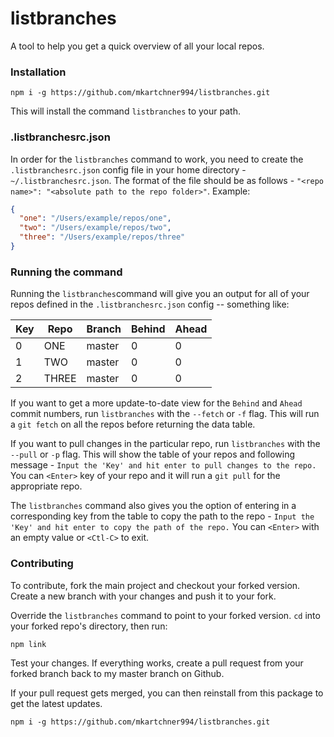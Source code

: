 # listbranches

A tool to help you get a quick overview of all your local repos.

### Installation

```
npm i -g https://github.com/mkartchner994/listbranches.git
```

This will install the command `listbranches` to your path.

### .listbranchesrc.json

In order for the `listbranches` command to work, you need to create the `.listbranchesrc.json` config file in your home directory - `~/.listbranchesrc.json`. The format of the file should be as follows - `"<repo name>": "<absolute path to the repo folder>"`. Example:

```json
{
  "one": "/Users/example/repos/one",
  "two": "/Users/example/repos/two",
  "three": "/Users/example/repos/three"
}
```

### Running the command

Running the `listbranches`command will give you an output for all of your repos defined in the `.listbranchesrc.json` config -- something like:

| Key | Repo  | Branch | Behind | Ahead |
| --- | ----- | ------ | ------ | ----- |
| 0   | ONE   | master | 0      | 0     |
| 1   | TWO   | master | 0      | 0     |
| 2   | THREE | master | 0      | 0     |

If you want to get a more update-to-date view for the `Behind` and `Ahead` commit numbers, run `listbranches` with the `--fetch` or `-f` flag. This will run a `git fetch` on all the repos before returning the data table.

If you want to pull changes in the particular repo, run `listbranches` with the `--pull` or `-p` flag. This will show the table of your repos and following message - `Input the 'Key' and hit enter to pull changes to the repo.` You can `<Enter>` key of your repo and it will run a `git pull` for the appropriate repo.

The `listbranches` command also gives you the option of entering in a corresponding key from the table to copy the path to the repo - `Input the 'Key' and hit enter to copy the path of the repo.` You can `<Enter>` with an empty value or `<Ctl-C>` to exit.

### Contributing

To contribute, fork the main project and checkout your forked version. Create a new branch with your changes and push it to your fork.

Override the `listbranches` command to point to your forked version. `cd` into your forked repo's directory, then run:

`npm link`

Test your changes. If everything works, create a pull request from your forked branch back to my master branch on Github.

If your pull request gets merged, you can then reinstall from this package to get the latest updates.

```
npm i -g https://github.com/mkartchner994/listbranches.git
```
